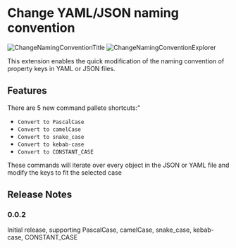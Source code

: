 # Change YAML/JSON naming convention

![ChangeNamingConventionTitle](https://github.com/ShipitSmarter/vscode-change-naming-convention/assets/7061710/6a656fcb-e3b8-4545-8f1c-fcf25ea9cbf7)
![ChangeNamingConventionExplorer](https://github.com/ShipitSmarter/vscode-change-naming-convention/assets/7061710/b626827f-ac22-4bb0-84ed-e978f4adae50)


This extension enables the quick modification of the naming convention of property keys in YAML or JSON files.

## Features

There are 5 new command pallete shortcuts:"

* `Convert to PascalCase`
* `Convert to camelCase`
* `Convert to snake_case`
* `Convert to kebab-case`
* `Convert to CONSTANT_CASE`

These commands will iterate over every object in the JSON or YAML file and modify the keys to fit the selected case

## Release Notes

### 0.0.2

Initial release, supporting PascalCase, camelCase, snake_case, kebab-case, CONSTANT_CASE
